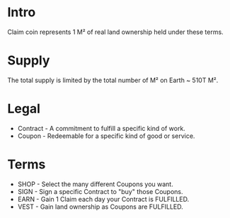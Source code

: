 # Intro
Claim coin represents 1 M² of real land ownership held under these terms.

# Supply
The total supply is limited by the total number of M² on Earth ~ 510T M².
 
# Legal
- Contract - A commitment to fulfill a specific kind of work.
- Coupon - Redeemable for a specific kind of good or service.

# Terms
- SHOP - Select the many different Coupons you want.
- SIGN - Sign a specific Contract to "buy" those Coupons.
- EARN - Gain 1 Claim each day your Contract is FULFILLED.
- VEST - Gain land ownership as Coupons are FULFILLED.
